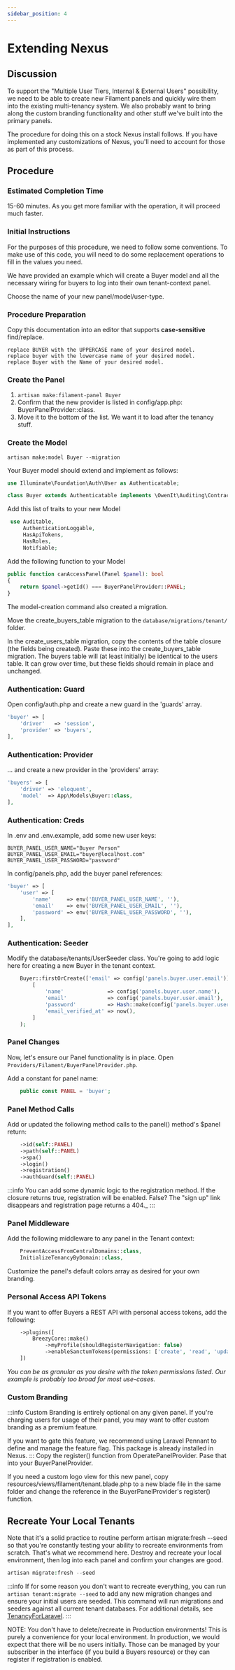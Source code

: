 ```yaml
---
sidebar_position: 4
---
```


# Extending Nexus

## Discussion

To support the "Multiple User Tiers, Internal & External Users" possibility, 
we need to be able to create new Filament panels and quickly wire them into
the existing multi-tenancy system. We also probably want to bring along the
custom branding functionality and other stuff we've built into the primary
panels. 

The procedure for doing this on a stock Nexus install follows. If you have
implemented any customizations of Nexus, you'll need to account for those
as part of this process. 


## Procedure

### Estimated Completion Time

15-60 minutes. As you get more familiar with the operation, it will proceed
much faster.

### Initial Instructions

For the purposes of this procedure, we need to follow some conventions.
To make use of this code, you will need to do some replacement operations
to fill in the values you need. 

We have provided an example which will create a Buyer model and all the
necessary wiring for buyers to log into their own tenant-context panel.

Choose the name of your new panel/model/user-type.

### Procedure Preparation

Copy this documentation into an editor that supports **case-sensitive** find/replace. 

```
replace BUYER with the UPPERCASE name of your desired model.
replace buyer with the lowercase name of your desired model.
replace Buyer with the Name of your desired model.
```
### Create the Panel

1. `artisan make:filament-panel Buyer`
2. Confirm that the new provider is listed in config/app.php: BuyerPanelProvider::class.
3. Move it to the bottom of the list. We want it to load after the tenancy stuff.

### Create the Model

```artisan make:model Buyer --migration```

Your Buyer model should extend and implement as follows: 

```php
use Illuminate\Foundation\Auth\User as Authenticatable;

class Buyer extends Authenticatable implements \OwenIt\Auditing\Contracts\Auditable, FilamentUser
```
Add this list of traits to your new Model
```php
 use Auditable,
     AuthenticationLoggable,
     HasApiTokens,
     HasRoles,
     Notifiable;
```
Add the following function to your Model

```php
public function canAccessPanel(Panel $panel): bool
{
    return $panel->getId() === BuyerPanelProvider::PANEL;
}
```

The model-creation command also created a migration. 

Move the create_buyers_table migration to the `database/migrations/tenant/` folder. 

In the create_users_table migration, copy the contents of the table closure (the fields
being created). Paste these into the create_buyers_table migration. The buyers table will
(at least initially) be identical to the users table. It can grow over time, but these
fields should remain in place and unchanged.

### Authentication: Guard

Open config/auth.php and create a new guard in the 'guards' array.
```php
'buyer' => [
    'driver'   => 'session',
    'provider' => 'buyers',
],
```
### Authentication: Provider

... and create a new provider in the 'providers' array:
```php
'buyers' => [
    'driver' => 'eloquent',
    'model'  => App\Models\Buyer::class,
],
```

### Authentication: Creds
In .env and .env.example, add some new user keys: 
```.env
BUYER_PANEL_USER_NAME="Buyer Person"
BUYER_PANEL_USER_EMAIL="buyer@localhost.com"
BUYER_PANEL_USER_PASSWORD="password"
```


In config/panels.php, add the buyer panel references:
```php
'buyer' => [
    'user' => [
        'name'     => env('BUYER_PANEL_USER_NAME', ''),
        'email'    => env('BUYER_PANEL_USER_EMAIL', ''),
        'password' => env('BUYER_PANEL_USER_PASSWORD', ''),
    ],
],
```

### Authentication: Seeder
Modify the database/tenants/UserSeeder class. You're going to add logic here for creating
a new Buyer in the tenant context.
```php
    Buyer::firstOrCreate(['email' => config('panels.buyer.user.email')],
        [
            'name'              => config('panels.buyer.user.name'),
            'email'             => config('panels.buyer.user.email'),
            'password'          => Hash::make(config('panels.buyer.user.password')),
            'email_verified_at' => now(),
        ]
    );
```

### Panel Changes
Now, let's ensure our Panel functionality is in place. Open `Providers/Filament/BuyerPanelProvider.php`.

Add a constant for panel name:
```php
    public const PANEL = 'buyer';
```

### Panel Method Calls
Add or updated the following method calls to the panel() method's $panel return:
```php
    ->id(self::PANEL)
    ->path(self::PANEL)
    ->spa()
    ->login()
    ->registration()
    ->authGuard(self::PANEL)
```
:::info
You can add some dynamic logic to the registration method. If the closure returns true, registration
will be enabled. False? The "sign up" link disappears and registration page returns a 404._ 
:::
### Panel Middleware

Add the following middleware to any panel in the Tenant context:
```php
    PreventAccessFromCentralDomains::class,
    InitializeTenancyByDomain::class,
```
Customize the panel's default colors array as desired for your own branding. 

### Personal Access API Tokens

If you want to offer Buyers a REST API with personal access tokens, add the following:
```php
    ->plugins([
        BreezyCore::make()
            ->myProfile(shouldRegisterNavigation: false)
            ->enableSanctumTokens(permissions: ['create', 'read', 'update', 'delete']),
    ])
```

_You can be as granular as you desire with the token permissions listed. Our example
is probably too broad for most use-cases._ 

### Custom Branding
:::info
Custom Branding is entirely optional on any given panel. If you're
charging users for usage of their panel, you may want to offer
custom branding as a premium feature.

If you want to gate this feature, we recommend using Laravel Pennant
to define and manage the feature flag. This package is already installed
in Nexus.
:::
Copy the register() function from OperatePanelProvider. Pase that into your BuyerPanelProvider. 

If you need a custom logo view for this new panel, copy resources/views/filament/tenant.blade.php
to a new blade file in the same folder and change the reference in the BuyerPanelProvider's
register() function. 

## Recreate Your Local Tenants

Note that it's a solid practice to routine perform artisan migrate:fresh --seed so that you're
constantly testing your ability to recreate environments from scratch. That's what we recommend
here. Destroy and recreate your local environment, then log into each panel and confirm your
changes are good. 
```php
artisan migrate:fresh --seed
```
:::info
If for some reason you don't want to recreate everything, you can run
`artisan tenant:migrate --seed` to add any new migration changes and
ensure your initial users are seeded. This command will run migrations
and seeders against all current tenant databases. For additional details,
see [TenancyForLaravel](https://tenancyforlaravel.com/docs/v3/console-commands).
:::


NOTE: You don't have to delete/recreate in Production environments! This is purely a convenience
for your local environment. In production, we would expect that there will be no users initially.
Those can be managed by your subscriber in the interface (if you build a Buyers resource) or they
can register if registration is enabled.